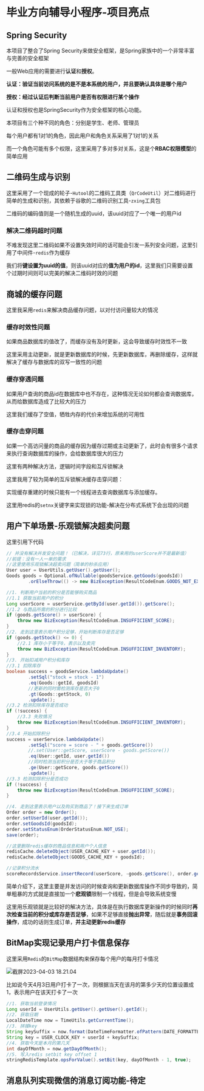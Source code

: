 # 毕业方向辅导小程序-项目亮点



## Spring Security

本项目了整合了Spring Security来做安全框架，是Spring家族中的一个非常丰富与完善的安全框架

一般Web应用的需要进行**认证**和**授权**。

​		**认证：验证当前访问系统的是不是本系统的用户，并且要确认具体是哪个用户**

​		**授权：经过认证后判断当前用户是否有权限进行某个操作**

认证和授权也是SpringSecurity作为安全框架的核心功能。

本项目有三个种不同的角色：分别是学生、老师、管理员

每个用户都有1对1的角色，因此用户和角色关系采用了1对1的关系

而一个角色可能有多个权限，这里采用了多对多对关系，这是个**RBAC权限模型**的简单应用



## 二维码生成与识别

这里采用了一个现成的轮子-`Hutool`的二维码工具类（`QrCodeUtil`）对二维码进行简单的生成和识别，其依赖于谷歌的二维码识别工具-`zxing`工具包

二维码的编码值则是一个随机生成的uuid，该uuid对应了一个唯一的用户id

### 解决二维码超时问题

不难发现这里二维码如果不设置失效时间的话可能会引发一系列安全问题，这里引用了中间件-`redis`作为缓存

我们将**键设置为uuid的值**，则该uuid对应的**值为用户的id**，这里我们只需要设置个过期时间则可以完美的解决二维码时效的问题



## 商城的缓存问题

这里我采用`redis`来解决商品缓存问题，以对付访问量较大的情况

### 缓存时效性问题

如果商品数据库的值改了，而缓存没有及时更新，这会导致缓存时效性不一致

这里采用主动更新，就是更新数据库的时候，先更新数据库，再删除缓存，这样就解决了缓存与数据库的双写一致性的问题

### 缓存穿透问题

如果用户查询的商品id在数据库中也不存在，这种情况无论如何都会查询数据库，从而给数据库造成了比较大的压力

这里我们缓存了空值，牺牲内存的代价来增加系统的可用性

### 缓存击穿问题

如果一个高访问量的商品的缓存因为缓存过期或主动更新了，此时会有很多个请求来执行查询数据库的操作，会给数据库很大的压力

这里有两种解决方法，逻辑时间字段和互斥锁解决

这里我用了较为简单的互斥锁解决缓存击穿问题：

实现缓存重建的时候只能有一个线程进去查询数据库与添加缓存。

这里用redis的`setnx`关键字来实现锁的功能-解决在分布式系统下会出现的问题



## 用户下单场景-乐观锁解决超卖问题

这里引用下代码

```java
// 并没有解决并发安全问题！（已解决，详见73行，原来用的userScore并不是最新值）
//前提：没有一人一单的需求
//这里使用乐观锁解决超卖问题（简单的秒杀应用）
User user = UserUtils.getUser().getUser();
Goods goods = Optional.ofNullable(goodsService.getGoods(goodsId))
        .orElseThrow(() -> new BizException(ResultCodeEnum.GOODS_NOT_EXIST));

//1. 判断用户当前的积分是否能够购买商品
//1.1 获取当前用户的积分
Long userScore = userService.getById(user.getId()).getScore();
//1.2 与商品所需的积分进行比较
if (goods.getScore() > userScore) {
    throw new BizException(ResultCodeEnum.INSUFFICIENT_SCORE);
}
//2. 走到这里表示用户积分足够，开始判断库存是否足够
if (goods.getStock() <= 0) {
    //2.1 库存小于等于0，表示以及卖完
    throw new BizException(ResultCodeEnum.INSUFFICIENT_INVENTORY);
}
//3. 开始扣减用户积分和库存
//3.1 扣除库存
boolean success = goodsService.lambdaUpdate()
        .setSql("stock = stock - 1")
        .eq(Goods::getId, goodsId)
        //更新的同时需检测库存是否大于0
        .gt(Goods::getStock, 0)
        .update();
//3.2 检测扣除库存是否成功
if (!success) {
    //3.3 失败情况
    throw new BizException(ResultCodeEnum.INSUFFICIENT_INVENTORY);
}
//3.4 开始扣除积分
success = userService.lambdaUpdate()
        .setSql("score = score - " + goods.getScore())
        //.set(User::getScore, userScore - goods.getScore())
        .eq(User::getId, user.getId())
        //同时检测当前积分是否大于等于商品积分
        .ge(User::getScore, goods.getScore())
        .update();
//3.3 检测扣除积分是否成功
if (!success) {
    throw new BizException(ResultCodeEnum.INSUFFICIENT_SCORE);
}

//4. 走到这里表示用户以及购买到商品了！接下来生成订单
Order order = new Order();
order.setUserId(user.getId());
order.setGoodsId(goodsId);
order.setStatusEnum(OrderStatusEnum.NOT_USE);
save(order);

//这里删除redis缓存的商品信息和用户个人信息
redisCache.deleteObject(USER_CACHE_KEY + user.getId());
redisCache.deleteObject(GOODS_CACHE_KEY + goodsId);

//记录积分流水
scoreRecordsService.insertRecord(userScore, -goods.getScore(), order.getId(), ScoreRecordTypesEnum.BUY_GOODS);
```

简单介绍下，这里主要是并发访问的时候查询和更新数据库操作不同步导致的，简单粗暴的方式就是直接加一个**悲观锁**限制一个线程，但是会导致系统变慢

这里用乐观锁就是比较好的解决方法，具体是在执行数据库更新操作的时候同时**再次检查当前的积分或库存是否足够**，如果不足够直接**抛出异常**，随后就是**事务回滚操作**，成功的话则生成订单，**并主动更新redis缓存**



## BitMap实现记录用户打卡信息保存

这里采用`Redis`的`BitMap`数据结构来保存每个用户的每月打卡情况

![截屏2023-04-03 18.21.04](https://typora-1312272916.cos.ap-shanghai.myqcloud.com//img%E6%88%AA%E5%B1%8F2023-04-03%2018.21.04.png)

比如说今天4月3日用户打卡了一次，则根据当天在该月的第多少天的位置设置成1，表示用户在该天打卡了一次

```java
//1. 获取当前登录情况
Long userId = UserUtils.getUser().getUser().getId();
//2. 获取日期
LocalDateTime now = TimeUtils.getCurrentTime();
//3. 拼接key
String keySuffix = now.format(DateTimeFormatter.ofPattern(DATE_FORMATTER));
String key = USER_CLOCK_KEY + userId + keySuffix;
//4. 获取今天是本月的第几天
int dayOfMonth = now.getDayOfMonth();
//5. 写入redis setbit key offset 1
stringRedisTemplate.opsForValue().setBit(key, dayOfMonth - 1, true);
```







## 消息队列实现微信的消息订阅功能-待定





